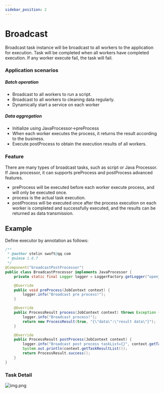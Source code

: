 ```yaml
---
sidebar_position: 2
---
```


# Broadcast

Broadcast task instance will be broadcast to all workers to the application for execution. Task will be completed when all workers have completed execution. If any worker execute fail, the task will fail.

### Application scenarios

##### Batch operation
- Broadcast to all workers to run a script.
- Broadcast to all workers to cleaning data regularly.
- Dynamically start a service on each worker

##### Data aggregation
- Initialize using JavaProcessor->preProcess
- When each worker executes the process, it returns the result according to the business.
- Execute postProcess to obtain the execution results of all workers.


### Feature
There are many types of broadcast tasks, such as script or Java Processor. If Java processor, it can supports preProcess and postProcess advanced features.

- preProcess will be executed before each worker execute process, and will only be executed once.
- process is the actual task execution.
- postProcess will be executed once after the process execution on each worker is completed and successfully executed, and the results can be returned as data transmission.


## Example
Define executor by annotation as follows:

```java
/**
 * @author stelin swoft@qq.com
 * @since 1.0.7
 */
@Component("broadcastPostProcessor")
public class BroadcastProcessor implements JavaProcessor {
    private static final Logger logger = LoggerFactory.getLogger("openjob");

    @Override
    public void preProcess(JobContext context) {
        logger.info("Broadcast pre process!");
    }

    @Override
    public ProcessResult process(JobContext context) throws Exception {
        logger.info("Broadcast process!");
        return new ProcessResult(true, "{\"data\":\"result data\"}");
    }

    @Override
    public ProcessResult postProcess(JobContext context) {
        logger.info("Broadcast post process taskList={}", context.getTaskResultList());
        System.out.println(context.getTaskResultList());
        return ProcessResult.success();
    }
}
```

### Task Detail

![img.png](assets/broadcast/img.png)